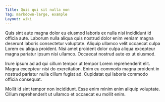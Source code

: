 ```yaml
---
Title: Quis qui sit nulla non
Tag: markdown-large, example
Layout: wiki
---
```

Quis sint aute magna dolor eu eiusmod laboris ex nulla nisi incididunt id officia aute. Laborum nulla aliqua quis nostrud dolor enim veniam magna deserunt laboris consectetur voluptate. Aliquip ullamco velit occaecat culpa Lorem eu aliqua proident. Nisi amet proident dolor culpa aliqua excepteur magna pariatur ipsum nisi ullamco. Occaecat nostrud aute ex ut eiusmod.

Irure ipsum ad ad qui cillum tempor ut tempor Lorem reprehenderit elit. Magna excepteur nisi do exercitation. Enim eu commodo magna proident in nostrud pariatur nulla cillum fugiat ad. Cupidatat qui laboris commodo officia consequat.

Mollit id sint tempor non incididunt. Esse enim minim enim aliquip voluptate. Cillum reprehenderit ut ullamco et occaecat eu mollit enim.